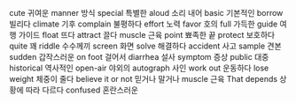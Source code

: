 cute		귀여운
manner		방식
special		특별한
aloud		소리 내어
basic		기본적인
borrow		빌리다
climate		기후
complain		불평하다
effort		노력
favor		호의
full		가득한
guide		여행 가이드
float		뜨다
attract		끌다
muscle		근육
point		뾰족한 끝
protect		보호하다
quite		꽤
riddle		수수께끼
screen		화면
solve		해결하다
accident		사고
sample		견본
sudden		갑작스러운
on foot		걸어서
diarrhea		설사
symptom		증상
public		대중
historical		역사적인
open-air		야외의
autograph		사인
work out		운동하다
lose weight		체중이 줄다
believe it or not		믿거나 말거나
muscle		근육
That depends		상황에 따라 다르다
confused		혼란스러운